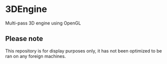 # 3DEngine
Multi-pass 3D engine using OpenGL

Please note
-----------
This repository is for display purposes only, it has not been optimized to be ran on any foreign machines.